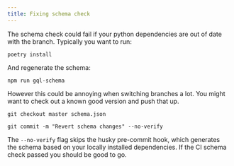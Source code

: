 ```yaml
---
title: Fixing schema check
---
```


The schema check could fail if your python dependencies are out of date with the branch. Typically
you want to run:

    poetry install

And regenerate the schema:

    npm run gql-schema

However this could be annoying when switching branches a lot. You might want to check out a known
good version and push that up.

    git checkout master schema.json

    git commit -m "Revert schema changes" --no-verify

The `--no-verify` flag skips the husky pre-commit hook, which generates the schema based on your
locally installed dependencies. If the CI schema check passed you should be good to go.
